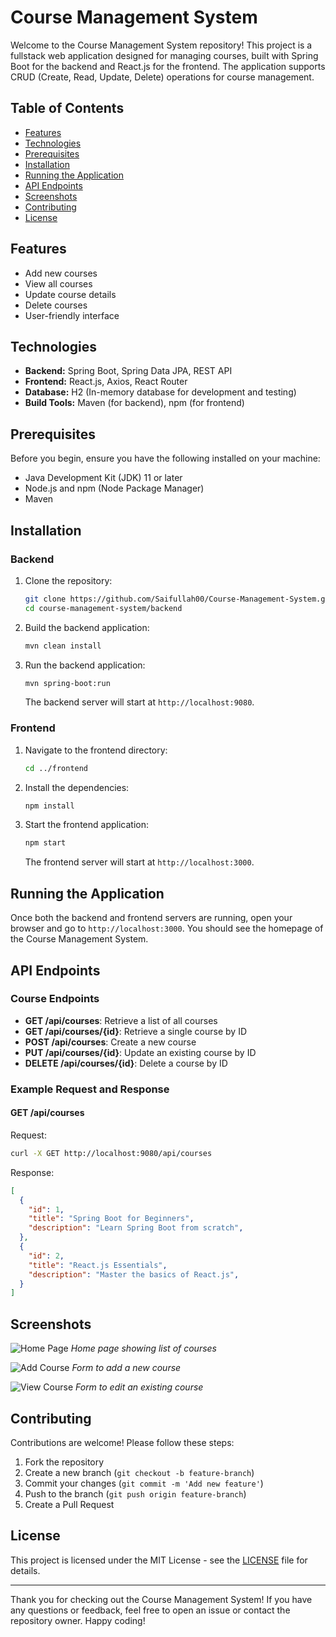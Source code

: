 # Course Management System

Welcome to the Course Management System repository! This project is a fullstack web application designed for managing courses, built with Spring Boot for the backend and React.js for the frontend. The application supports CRUD (Create, Read, Update, Delete) operations for course management.

## Table of Contents

- [Features](#features)
- [Technologies](#technologies)
- [Prerequisites](#prerequisites)
- [Installation](#installation)
- [Running the Application](#running-the-application)
- [API Endpoints](#api-endpoints)
- [Screenshots](#screenshots)
- [Contributing](#contributing)
- [License](#license)

## Features

- Add new courses
- View all courses
- Update course details
- Delete courses
- User-friendly interface

## Technologies

- **Backend:** Spring Boot, Spring Data JPA, REST API
- **Frontend:** React.js, Axios, React Router
- **Database:** H2 (In-memory database for development and testing)
- **Build Tools:** Maven (for backend), npm (for frontend)

## Prerequisites

Before you begin, ensure you have the following installed on your machine:

- Java Development Kit (JDK) 11 or later
- Node.js and npm (Node Package Manager)
- Maven

## Installation

### Backend

1. Clone the repository:

   ```sh
   git clone https://github.com/Saifullah00/Course-Management-System.git
   cd course-management-system/backend
   ```

2. Build the backend application:

   ```sh
   mvn clean install
   ```

3. Run the backend application:

   ```sh
   mvn spring-boot:run
   ```

   The backend server will start at `http://localhost:9080`.

### Frontend

1. Navigate to the frontend directory:

   ```sh
   cd ../frontend
   ```

2. Install the dependencies:

   ```sh
   npm install
   ```

3. Start the frontend application:

   ```sh
   npm start
   ```

   The frontend server will start at `http://localhost:3000`.

## Running the Application

Once both the backend and frontend servers are running, open your browser and go to `http://localhost:3000`. You should see the homepage of the Course Management System.

## API Endpoints

### Course Endpoints

- **GET /api/courses**: Retrieve a list of all courses
- **GET /api/courses/{id}**: Retrieve a single course by ID
- **POST /api/courses**: Create a new course
- **PUT /api/courses/{id}**: Update an existing course by ID
- **DELETE /api/courses/{id}**: Delete a course by ID

### Example Request and Response

#### GET /api/courses

Request:
```sh
curl -X GET http://localhost:9080/api/courses
```

Response:
```json
[
  {
    "id": 1,
    "title": "Spring Boot for Beginners",
    "description": "Learn Spring Boot from scratch",
  },
  {
    "id": 2,
    "title": "React.js Essentials",
    "description": "Master the basics of React.js",
  }
]
```

## Screenshots

![Home Page](screenshots/home.png)
*Home page showing list of courses*

![Add Course](screenshots/add-course.png)
*Form to add a new course*

![View Course](screenshots/edit-course.png)
*Form to edit an existing course*

## Contributing

Contributions are welcome! Please follow these steps:

1. Fork the repository
2. Create a new branch (`git checkout -b feature-branch`)
3. Commit your changes (`git commit -m 'Add new feature'`)
4. Push to the branch (`git push origin feature-branch`)
5. Create a Pull Request

## License

This project is licensed under the MIT License - see the [LICENSE](LICENSE) file for details.

---

Thank you for checking out the Course Management System! If you have any questions or feedback, feel free to open an issue or contact the repository owner. Happy coding!
